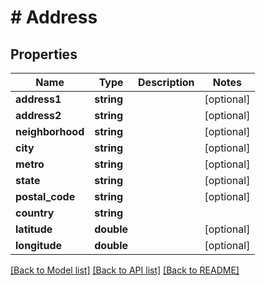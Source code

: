 # # Address

## Properties

Name | Type | Description | Notes
------------ | ------------- | ------------- | -------------
**address1** | **string** |  | [optional] 
**address2** | **string** |  | [optional] 
**neighborhood** | **string** |  | [optional] 
**city** | **string** |  | [optional] 
**metro** | **string** |  | [optional] 
**state** | **string** |  | [optional] 
**postal_code** | **string** |  | [optional] 
**country** | **string** |  | 
**latitude** | **double** |  | [optional] 
**longitude** | **double** |  | [optional] 

[[Back to Model list]](../../README.md#documentation-for-models) [[Back to API list]](../../README.md#documentation-for-api-endpoints) [[Back to README]](../../README.md)


